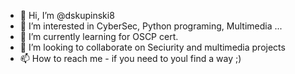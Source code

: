 - 👋 Hi, I’m @dskupinski8
- 👀 I’m interested in CyberSec, Python programing, Multimedia ...
- 🌱 I’m currently learning for OSCP cert.
- 💞️ I’m looking to collaborate on Seciurity and multimedia projects
- 📫 How to reach me - if you need to youl find a way ;)

<!---
dskupinski8/dskupinski8 is a ✨ special ✨ repository because its `README.md` (this file) appears on your GitHub profile.
You can click the Preview link to take a look at your changes.
--->
